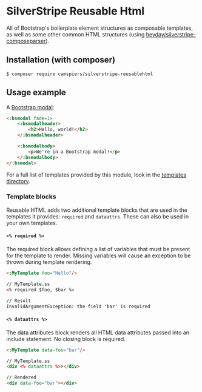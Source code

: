 # SilverStripe Reusable Html

All of Bootstrap's boilerplate element structures as composable templates, as well as some other common HTML structures (using [heyday/silverstripe-composeparser](https://github.com/heyday/silverstripe-composeparser)).

## Installation (with composer)

	$ composer require camspiers/silverstripe-reusablehtml

## Usage example

A [Bootstrap modal](http://getbootstrap.com/javascript/#modals-examples):

```html
<:bsmodal fade=1>
	<:bsmodalheader>
		<h2>Hello, world!</h2>
	</:bsmodalheader>

	<:bsmodalbody>
		<p>We're in a Bootstrap modal!</p>
	</:bsmodalbody>
</:bsmodal>
```

For a full list of templates provided by this module, look in the [templates directory](templates).

### Template blocks

Reusable HTML adds two additional template blocks that are used in the templates it provides: `required` and `dataattrs`. These can also be used in your own templates.

#### `<% required %>`

The required block allows defining a list of variables that must be present for the template to render. Missing variables will cause an exception to be thrown during template rendering.

```html
<:MyTemplate foo="Hello"/>

// MyTemplate.ss
<% required $foo, $bar %>

// Result
InvalidArgumentException: the field 'bar' is required
```


#### `<% dataattrs %>`

The data attributes block renders all HTML data attributes passed into an include statement. No closing block is required.

```html
<:MyTemplate data-foo="bar"/>

// MyTemplate.ss
<div <% dataattrs %>></div>

// Rendered
<div data-foo="bar"></div>
```